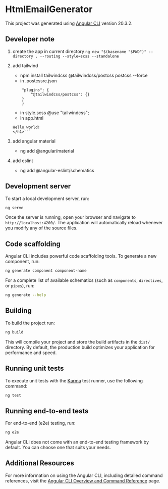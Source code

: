 # HtmlEmailGenerator

This project was generated using [Angular CLI](https://github.com/angular/angular-cli) version 20.3.2.


## Developer note
1. create the app in current directory 
```ng new "$(basename "$PWD")" --directory . --routing --style=scss --standalone```
2. add tailwind
    - npm install tailwindcss @tailwindcss/postcss postcss --force
    - in .postcssrc.json
    
    ```{
        "plugins": {
            "@tailwindcss/postcss": {}
        }
        }
    ```
    - in style.scss @use "tailwindcss";
    -  in app.html
    ```<h1 class="text-3xl font-bold underline">
    Hello world!
    </h1>```

3. add angular material
    - ng add @angular/material
4. add eslint
    - ng add @angular-eslint/schematics

## Development server

To start a local development server, run:

```bash
ng serve
```

Once the server is running, open your browser and navigate to `http://localhost:4200/`. The application will automatically reload whenever you modify any of the source files.

## Code scaffolding

Angular CLI includes powerful code scaffolding tools. To generate a new component, run:

```bash
ng generate component component-name
```

For a complete list of available schematics (such as `components`, `directives`, or `pipes`), run:

```bash
ng generate --help
```

## Building

To build the project run:

```bash
ng build
```

This will compile your project and store the build artifacts in the `dist/` directory. By default, the production build optimizes your application for performance and speed.

## Running unit tests

To execute unit tests with the [Karma](https://karma-runner.github.io) test runner, use the following command:

```bash
ng test
```

## Running end-to-end tests

For end-to-end (e2e) testing, run:

```bash
ng e2e
```

Angular CLI does not come with an end-to-end testing framework by default. You can choose one that suits your needs.

## Additional Resources

For more information on using the Angular CLI, including detailed command references, visit the [Angular CLI Overview and Command Reference](https://angular.dev/tools/cli) page.
